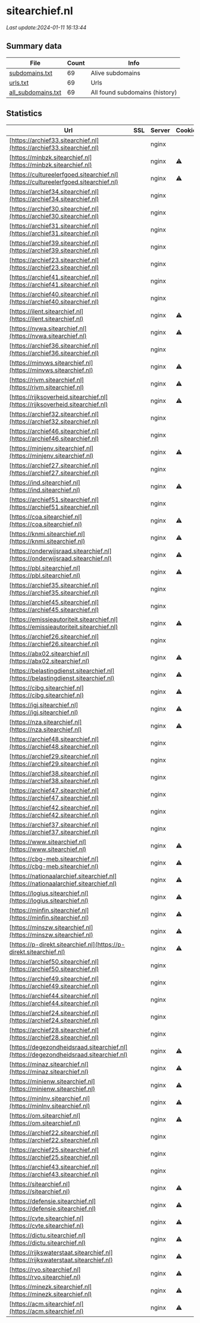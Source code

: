 # sitearchief.nl
*Last update:2024-01-11 16:13:44*
## Summary data
| File       | Count | Info |
|------------|-------|------|
|[subdomains.txt](/data/sitearchief/subdomains.txt)|69|Alive subdomains|
|[urls.txt](/data/sitearchief/urls.txt)|69|Urls|
|[all_subdomains.txt](/data/sitearchief/all_subdomains.txt)|69|All found subdomains (history)|
## Statistics
| Url | SSL | Server | Cookie | HSTS | CSP | XFO | XXP | RP | Tech |
|------------|-------|------|------|------|------|------|------|------|------|
|[https://archief33.sitearchief.nl](https://archief33.sitearchief.nl)| |nginx| |:white_check_mark: | | | |:white_check_mark: |:white_check_mark: |HSTS Nginx|
|[https://minbzk.sitearchief.nl](https://minbzk.sitearchief.nl)| |nginx|:warning: |:white_check_mark: | |:warning: |:white_check_mark: |:white_check_mark: |:white_check_mark: |HSTS Nginx|
|[https://cultureelerfgoed.sitearchief.nl](https://cultureelerfgoed.sitearchief.nl)| |nginx|:warning: |:white_check_mark: | |:warning: |:white_check_mark: |:white_check_mark: |:white_check_mark: |HSTS Nginx|
|[https://archief34.sitearchief.nl](https://archief34.sitearchief.nl)| |nginx| |:white_check_mark: | | | |:white_check_mark: |:white_check_mark: |HSTS Nginx|
|[https://archief30.sitearchief.nl](https://archief30.sitearchief.nl)| |nginx| |:white_check_mark: | | | |:white_check_mark: |:white_check_mark: |HSTS Nginx|
|[https://archief31.sitearchief.nl](https://archief31.sitearchief.nl)| |nginx| |:white_check_mark: | | | |:white_check_mark: |:white_check_mark: |HSTS Nginx|
|[https://archief39.sitearchief.nl](https://archief39.sitearchief.nl)| |nginx| |:white_check_mark: | | | |:white_check_mark: |:white_check_mark: |HSTS Nginx|
|[https://archief23.sitearchief.nl](https://archief23.sitearchief.nl)| |nginx| |:white_check_mark: | | | |:white_check_mark: |:white_check_mark: |HSTS Nginx|
|[https://archief41.sitearchief.nl](https://archief41.sitearchief.nl)| |nginx| |:white_check_mark: | | | |:white_check_mark: |:white_check_mark: |HSTS Nginx|
|[https://archief40.sitearchief.nl](https://archief40.sitearchief.nl)| |nginx| |:white_check_mark: | | | |:white_check_mark: |:white_check_mark: |HSTS Nginx|
|[https://ilent.sitearchief.nl](https://ilent.sitearchief.nl)| |nginx|:warning: |:white_check_mark: | |:warning: |:white_check_mark: |:white_check_mark: |:white_check_mark: |HSTS Nginx|
|[https://nvwa.sitearchief.nl](https://nvwa.sitearchief.nl)| |nginx|:warning: |:white_check_mark: | |:warning: |:white_check_mark: |:white_check_mark: |:white_check_mark: |HSTS Nginx|
|[https://archief36.sitearchief.nl](https://archief36.sitearchief.nl)| |nginx| |:white_check_mark: | | | |:white_check_mark: |:white_check_mark: |HSTS Nginx|
|[https://minvws.sitearchief.nl](https://minvws.sitearchief.nl)| |nginx|:warning: |:white_check_mark: | |:warning: |:white_check_mark: |:white_check_mark: |:white_check_mark: |HSTS Nginx|
|[https://rivm.sitearchief.nl](https://rivm.sitearchief.nl)| |nginx|:warning: |:white_check_mark: | |:warning: |:white_check_mark: |:white_check_mark: |:white_check_mark: |HSTS Nginx|
|[https://rijksoverheid.sitearchief.nl](https://rijksoverheid.sitearchief.nl)| |nginx|:warning: |:white_check_mark: | |:warning: |:white_check_mark: |:white_check_mark: |:white_check_mark: |HSTS Nginx|
|[https://archief32.sitearchief.nl](https://archief32.sitearchief.nl)| |nginx| |:white_check_mark: | | | |:white_check_mark: |:white_check_mark: |HSTS Nginx|
|[https://archief46.sitearchief.nl](https://archief46.sitearchief.nl)| |nginx| |:white_check_mark: | | | |:white_check_mark: |:white_check_mark: |HSTS Nginx|
|[https://minjenv.sitearchief.nl](https://minjenv.sitearchief.nl)| |nginx|:warning: |:white_check_mark: | |:warning: |:white_check_mark: |:white_check_mark: |:white_check_mark: |HSTS Nginx|
|[https://archief27.sitearchief.nl](https://archief27.sitearchief.nl)| |nginx| |:white_check_mark: | | | |:white_check_mark: |:white_check_mark: |HSTS Nginx|
|[https://ind.sitearchief.nl](https://ind.sitearchief.nl)| |nginx|:warning: |:white_check_mark: | |:warning: |:white_check_mark: |:white_check_mark: |:white_check_mark: |HSTS Nginx|
|[https://archief51.sitearchief.nl](https://archief51.sitearchief.nl)| |nginx| |:white_check_mark: | | | |:white_check_mark: |:white_check_mark: |HSTS Nginx|
|[https://coa.sitearchief.nl](https://coa.sitearchief.nl)| |nginx|:warning: |:white_check_mark: | |:warning: |:white_check_mark: |:white_check_mark: |:white_check_mark: |HSTS Nginx|
|[https://knmi.sitearchief.nl](https://knmi.sitearchief.nl)| |nginx|:warning: |:white_check_mark: | |:warning: |:white_check_mark: |:white_check_mark: |:white_check_mark: |HSTS Nginx|
|[https://onderwijsraad.sitearchief.nl](https://onderwijsraad.sitearchief.nl)| |nginx|:warning: |:white_check_mark: | |:warning: |:white_check_mark: |:white_check_mark: |:white_check_mark: |HSTS Nginx|
|[https://pbl.sitearchief.nl](https://pbl.sitearchief.nl)| |nginx|:warning: |:white_check_mark: | |:warning: |:white_check_mark: |:white_check_mark: |:white_check_mark: |HSTS Nginx|
|[https://archief35.sitearchief.nl](https://archief35.sitearchief.nl)| |nginx| |:white_check_mark: | | | |:white_check_mark: |:white_check_mark: |HSTS Nginx|
|[https://archief45.sitearchief.nl](https://archief45.sitearchief.nl)| |nginx| |:white_check_mark: | | | |:white_check_mark: |:white_check_mark: |HSTS Nginx|
|[https://emissieautoriteit.sitearchief.nl](https://emissieautoriteit.sitearchief.nl)| |nginx|:warning: |:white_check_mark: | |:warning: |:white_check_mark: |:white_check_mark: |:white_check_mark: |HSTS Nginx|
|[https://archief26.sitearchief.nl](https://archief26.sitearchief.nl)| |nginx| |:white_check_mark: | | | |:white_check_mark: |:white_check_mark: |HSTS Nginx|
|[https://abx02.sitearchief.nl](https://abx02.sitearchief.nl)| |nginx|:warning: |:white_check_mark: | |:warning: |:white_check_mark: |:white_check_mark: |:white_check_mark: |HSTS Nginx|
|[https://belastingdienst.sitearchief.nl](https://belastingdienst.sitearchief.nl)| |nginx|:warning: |:white_check_mark: | |:warning: |:white_check_mark: |:white_check_mark: |:white_check_mark: |HSTS Nginx|
|[https://cibg.sitearchief.nl](https://cibg.sitearchief.nl)| |nginx|:warning: |:white_check_mark: | |:warning: |:white_check_mark: |:white_check_mark: |:white_check_mark: |HSTS Nginx|
|[https://igj.sitearchief.nl](https://igj.sitearchief.nl)| |nginx|:warning: |:white_check_mark: | |:warning: |:white_check_mark: |:white_check_mark: |:white_check_mark: |HSTS Nginx|
|[https://nza.sitearchief.nl](https://nza.sitearchief.nl)| |nginx|:warning: |:white_check_mark: | |:warning: |:white_check_mark: |:white_check_mark: |:white_check_mark: |HSTS Nginx|
|[https://archief48.sitearchief.nl](https://archief48.sitearchief.nl)| |nginx| |:white_check_mark: | | | |:white_check_mark: |:white_check_mark: |HSTS Nginx|
|[https://archief29.sitearchief.nl](https://archief29.sitearchief.nl)| |nginx| |:white_check_mark: | | | |:white_check_mark: |:white_check_mark: |HSTS Nginx|
|[https://archief38.sitearchief.nl](https://archief38.sitearchief.nl)| |nginx| |:white_check_mark: | | | |:white_check_mark: |:white_check_mark: |HSTS Nginx|
|[https://archief47.sitearchief.nl](https://archief47.sitearchief.nl)| |nginx| |:white_check_mark: | | | |:white_check_mark: |:white_check_mark: |HSTS Nginx|
|[https://archief42.sitearchief.nl](https://archief42.sitearchief.nl)| |nginx| |:white_check_mark: | | | |:white_check_mark: |:white_check_mark: |HSTS Nginx|
|[https://archief37.sitearchief.nl](https://archief37.sitearchief.nl)| |nginx| |:white_check_mark: | | | |:white_check_mark: |:white_check_mark: |HSTS Nginx|
|[https://www.sitearchief.nl](https://www.sitearchief.nl)| |nginx|:warning: |:white_check_mark: | | |:white_check_mark: |:white_check_mark: |:white_check_mark: |Bloomreach HSTS MySQ...|
|[https://cbg-meb.sitearchief.nl](https://cbg-meb.sitearchief.nl)| |nginx|:warning: |:white_check_mark: | |:warning: |:white_check_mark: |:white_check_mark: |:white_check_mark: |HSTS Nginx|
|[https://nationaalarchief.sitearchief.nl](https://nationaalarchief.sitearchief.nl)| |nginx|:warning: |:white_check_mark: | |:warning: |:white_check_mark: |:white_check_mark: |:white_check_mark: |HSTS Nginx|
|[https://logius.sitearchief.nl](https://logius.sitearchief.nl)| |nginx|:warning: |:white_check_mark: | |:warning: |:white_check_mark: |:white_check_mark: |:white_check_mark: |HSTS Nginx|
|[https://minfin.sitearchief.nl](https://minfin.sitearchief.nl)| |nginx|:warning: |:white_check_mark: | |:warning: |:white_check_mark: |:white_check_mark: |:white_check_mark: |HSTS Nginx|
|[https://minszw.sitearchief.nl](https://minszw.sitearchief.nl)| |nginx|:warning: |:white_check_mark: | |:warning: |:white_check_mark: |:white_check_mark: |:white_check_mark: |HSTS Nginx|
|[https://p-direkt.sitearchief.nl](https://p-direkt.sitearchief.nl)| |nginx|:warning: |:white_check_mark: | |:warning: |:white_check_mark: |:white_check_mark: |:white_check_mark: |HSTS Nginx|
|[https://archief50.sitearchief.nl](https://archief50.sitearchief.nl)| |nginx| |:white_check_mark: | | | |:white_check_mark: |:white_check_mark: |HSTS Nginx|
|[https://archief49.sitearchief.nl](https://archief49.sitearchief.nl)| |nginx| |:white_check_mark: | | | |:white_check_mark: |:white_check_mark: |HSTS Nginx|
|[https://archief44.sitearchief.nl](https://archief44.sitearchief.nl)| |nginx| |:white_check_mark: | | | |:white_check_mark: |:white_check_mark: |HSTS Nginx|
|[https://archief24.sitearchief.nl](https://archief24.sitearchief.nl)| |nginx| |:white_check_mark: | | | |:white_check_mark: |:white_check_mark: |HSTS Nginx|
|[https://archief28.sitearchief.nl](https://archief28.sitearchief.nl)| |nginx| |:white_check_mark: | | | |:white_check_mark: |:white_check_mark: |HSTS Nginx|
|[https://degezondheidsraad.sitearchief.nl](https://degezondheidsraad.sitearchief.nl)| |nginx|:warning: |:white_check_mark: | |:warning: |:white_check_mark: |:white_check_mark: |:white_check_mark: |HSTS Nginx|
|[https://minaz.sitearchief.nl](https://minaz.sitearchief.nl)| |nginx|:warning: |:white_check_mark: | |:warning: |:white_check_mark: |:white_check_mark: |:white_check_mark: |HSTS Nginx|
|[https://minienw.sitearchief.nl](https://minienw.sitearchief.nl)| |nginx|:warning: |:white_check_mark: | |:warning: |:white_check_mark: |:white_check_mark: |:white_check_mark: |HSTS Nginx|
|[https://minlnv.sitearchief.nl](https://minlnv.sitearchief.nl)| |nginx|:warning: |:white_check_mark: | |:warning: |:white_check_mark: |:white_check_mark: |:white_check_mark: |HSTS Nginx|
|[https://om.sitearchief.nl](https://om.sitearchief.nl)| |nginx|:warning: |:white_check_mark: | |:warning: |:white_check_mark: |:white_check_mark: |:white_check_mark: |HSTS Nginx|
|[https://archief22.sitearchief.nl](https://archief22.sitearchief.nl)| |nginx| |:white_check_mark: | | | |:white_check_mark: |:white_check_mark: |HSTS Nginx|
|[https://archief25.sitearchief.nl](https://archief25.sitearchief.nl)| |nginx| |:white_check_mark: | | | |:white_check_mark: |:white_check_mark: |HSTS Nginx|
|[https://archief43.sitearchief.nl](https://archief43.sitearchief.nl)| |nginx| |:white_check_mark: | | | |:white_check_mark: |:white_check_mark: |HSTS Nginx|
|[https://sitearchief.nl](https://sitearchief.nl)| |nginx|:warning: |:white_check_mark: | | |:white_check_mark: |:white_check_mark: |:white_check_mark: |Bloomreach HSTS MySQ...|
|[https://defensie.sitearchief.nl](https://defensie.sitearchief.nl)| |nginx|:warning: |:white_check_mark: | |:warning: |:white_check_mark: |:white_check_mark: |:white_check_mark: |HSTS Nginx|
|[https://cvte.sitearchief.nl](https://cvte.sitearchief.nl)| |nginx|:warning: |:white_check_mark: | |:warning: |:white_check_mark: |:white_check_mark: |:white_check_mark: |HSTS Nginx|
|[https://dictu.sitearchief.nl](https://dictu.sitearchief.nl)| |nginx|:warning: |:white_check_mark: | |:warning: |:white_check_mark: |:white_check_mark: |:white_check_mark: |HSTS Nginx|
|[https://rijkswaterstaat.sitearchief.nl](https://rijkswaterstaat.sitearchief.nl)| |nginx|:warning: |:white_check_mark: | |:warning: |:white_check_mark: |:white_check_mark: |:white_check_mark: |HSTS Nginx|
|[https://rvo.sitearchief.nl](https://rvo.sitearchief.nl)| |nginx|:warning: |:white_check_mark: | |:warning: |:white_check_mark: |:white_check_mark: |:white_check_mark: |HSTS Nginx|
|[https://minezk.sitearchief.nl](https://minezk.sitearchief.nl)| |nginx|:warning: |:white_check_mark: | |:warning: |:white_check_mark: |:white_check_mark: |:white_check_mark: |HSTS Nginx|
|[https://acm.sitearchief.nl](https://acm.sitearchief.nl)| |nginx|:warning: |:white_check_mark: | |:warning: |:white_check_mark: |:white_check_mark: |:white_check_mark: |HSTS Nginx|